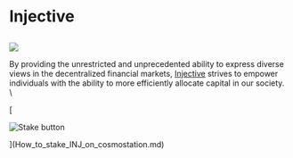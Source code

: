 # Injective

##

![](https://user-images.githubusercontent.com/95366163/149371549-91df11a4-bfd5-4cc7-b907-ebfc7ec9baad.png)

By providing the unrestricted and unprecedented ability to express diverse views in the decentralized financial markets, [Injective](https://injectiveprotocol.com/) strives to empower individuals with the ability to more efficiently allocate capital in our society.\
\


\[

![Stake button](https://user-images.githubusercontent.com/95366163/157483676-9a5fe09b-530e-4198-afbc-4dff19637158.png)

]\(How\_to\_stake\_INJ\_on\_cosmostation.md)
